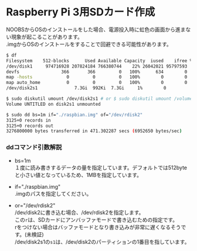# Raspberry Pi 3用SDカード作成 #
NOOBSからOSのインストールをした場合、電源投入時に虹色の画面から進まない現象が起こることがあります。  
.imgからOSのインストールをすることで回避できる可能性があります。

```sh
$ df
Filesystem    512-blocks      Used Available Capacity  iused    ifree %iused  Mounted on
/dev/disk1     974716928 207824184 766380744    22% 26042021 95797593   21%   /
devfs                366       366         0   100%      634        0  100%   /dev
map -hosts             0         0         0   100%        0        0  100%   /net
map auto_home          0         0         0   100%        0        0  100%   /home
/dev/disk2s1              7.3Gi  992Ki  7.3Gi     1%        0          0  100%   /Volumes/UNTITLED

$ sudo diskutil umount /dev/disk2s1 # or $ sudo diskutil umount /volumes/UNTITLED
Volume UNTITLED on disk2s1 unmounted

$ sudo dd bs=1m if="./raspbian.img" of="/dev/rdisk2"
3125+0 records in
3125+0 records out
3276800000 bytes transferred in 471.302287 secs (6952650 bytes/sec)
```

### ddコマンド引数解説 ###
- bs=1m  
  １度に読み書きするデータの量を指定しています。デフォルトでは512byteと小さい値となっているため、1MBを指定しています。  

- if="./raspbian.img"  
  .imgのパスを指定してください。

- or="/dev/rdisk2"  
  /dev/disk2に書き込む場合、/dev/rdisk2を指定します。  
  この`r`は、SDカードにアンバッファモードで書き込むための指定です。  
  rをつけない場合はバッファモードとなり書き込みが非常に遅くなるそうです。(未検証)  
  /dev/disk2s1の`s1`は、/dev/disk2のパーティションの1番目を指しています。  
